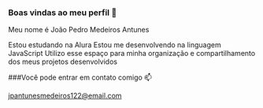 ###  Boas vindas ao meu perfil 💙​

Meu nome é João Pedro Medeiros Antunes

Estou estudando na Alura
Estou me desenvolvendo na linguagem JavaScript
Utilizo esse espaço para minha organização e compartilhamento dos meus projetos desenvolvidos

###Você pode entrar em contato comigo 📫

jpantunesmedeiros122@email.com
